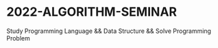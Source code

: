 # 2022-ALGORITHM-SEMINAR
Study Programming Language &amp;&amp; Data Structure &amp;&amp; Solve Programming Problem
